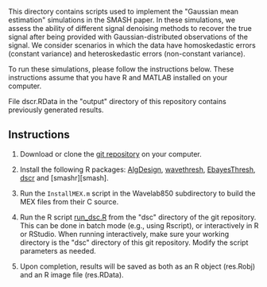 This directory contains scripts used to implement the "Gaussian mean
estimation" simulations in the SMASH paper. In these simulations, we
assess the ability of different signal denoising methods to recover
the true signal after being provided with Gaussian-distributed
observations of the signal. We consider scenarios in which the data
have homoskedastic errors (constant variance) and heteroskedastic
errors (non-constant variance).

To run these simulations, please follow the instructions below. These
instructions assume that you have R and MATLAB installed on your
computer.

File dscr.RData in the "output" directory of this repository contains
previously generated results.

## Instructions

1. Download or clone the [git repository][smash-github] on your computer.

2. Install the following R packages: [AlgDesign][algdesign],
   [wavethresh][wavethresh], [EbayesThresh][EbayesThresh], 
   [dscr][dscr] and [smashr][smash].

3. Run the `InstallMEX.m` script in the Wavelab850 subdirectory to
   build the MEX files from their C source.

4. Run the R script [run_dsc.R](run_dsc.R) from the "dsc" directory of
   the git repository. This can be done in batch mode (e.g., using
   Rscript), or interactively in R or RStudio. When running
   interactively, make sure your working directory is the "dsc"
   directory of this git repository. Modify the script parameters as
   needed.

5. Upon completion, results will be saved as both as an R object
   (res.Robj) and an R image file (res.RData).

[smash-github]: https://github.com/stephenslab/smash-paper
[smashr]: https://github.com/stephenslab/smashr
[dscr]: https://github.com/stephens999/dscr
[ebayesthresh]: https://github.com/stephenslab/EbayesThresh
[wavethresh]: https://cran.r-project.org/package=wavethresh
[algdesign]: https://cran.r-project.org/package=AlgDesign

